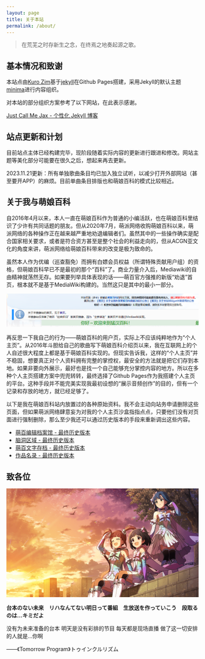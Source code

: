 ```yaml
---
layout: page
title: 关于本站
permalink: /about/
---
```


> 在荒芜之时存新生之念，在终焉之地奏起源之歌。 

## 基本情况和致谢

本站点由[Kuro Zim](https://www.acfun.cn/u/30346233)基于[jekyll](https://github.com/jekyll/jekyll)在Github Pages搭建，采用Jekyll的默认主题[minima](https://github.com/jekyll/minima)进行内容组织。

对本站的部分组织方案参考了以下网站，在此表示感谢。

[Just Call Me Jax  - 个性化 Jekyll 博客](https://jaxvanyang.github.io/jekyll/personalize/2021/11/23/personalize-jekyll-blog.html)

## 站点更新和计划

目前站点主体已经构建完毕，现阶段随着实际内容的更新进行跟进和修改。网站主题等美化部分可能要在很久之后，想起来再去更新。

2023.11.21更新：所有单独歌曲条目均已加入独立试听，以减少打开外部网站（甚至要开APP）的麻烦。目前单曲条目排版也和萌娘百科的模式比较相近。

## 关于我与萌娘百科

自2016年4月以来，本人一直在萌娘百科作为普通的小编活跃，也在萌娘百科里结识了少许有共同话题的朋友。但从2020年7月，萌派网络收购萌娘百科以来，萌派网络的各种操作正在越来越严重地劝退编辑者们。虽然其中的一些操作确实是配合国家相关要求，或者是符合资方甚至是整个社会的利益走向的，但从ACGN亚文化的角度来讲，萌派网络给萌娘百科带来的改变是极为致命的。

虽然本人作为优编（巡查豁免）而拥有白嫖会员权益（所谓特殊贡献用户组）的资格，但萌娘百科早已不是最初的那个“百科”了。商业力量介入后，Mediawiki的自由精神就荡然无存。如果要列举具体表现的话——萌百官方强推的新版“劝退”首页，根本就不是基于MediaWiki构建的。当然这只是其中的最小一部分。

![这是图片](/assets/img/mgpdmirror.png "来自镜像站的提示")

再反思一下我自己的行为——萌娘百科的用户页，实际上不应该纯粹地作为“个人主页”。从2016年斗胆给自己的歌曲写下萌娘百科介绍页以来，我在互联网上的个人自述很大程度上都是基于萌娘百科实现的。但现实告诉我，这样的“个人主页”并不稳固，想要真正对个人资料拥有完整的掌控权，最安全的方法就是把它们存到本地。如果非要向外展示，最好也是找一个自己能够充分掌控内容的地方。所以在多种个人主页搭建方案中兜兜转转，最终选择了Github Pages作为我搭建个人主页的平台。这种手段并不能完美实现我最初设想的“展示音频创作”的目的，但有一个记录和存放的地方，就已经足够了。

以下是我在萌娘百科站内放置过的各种原始资料。我不会主动向站务申请删除这些页面，但如果萌派网络肆意妄为对我的个人主页沙盒指指点点，只要他们没有对页面进行强制删除，那么至少我还可以通过历史版本的手段来重新调出这些内容。

* [萌百编辑档案馆 - 最终历史版本](https://zh.moegirl.org.cn/index.php?title=User:T.E.Zimmern/萌百编辑档案馆&oldid=6127797)
* [脑洞区域 - 最终历史版本](https://zh.moegirl.org.cn/index.php?title=User:T.E.Zimmern/%E8%84%91%E6%B4%9E%E5%8C%BA%E5%9F%9F&oldid=6983787_)
* [萌百文字存档 - 最终历史版本](https://zh.moegirl.org.cn/index.php?title=User:T.E.Zimmern/%E6%96%87%E5%AD%97%E5%AD%98%E6%A1%A3&oldid=67402500)
* [作品名录 - 最终历史版本](https://zh.moegirl.org.cn/index.php?title=User:T.E.Zimmern/%E4%BD%9C%E5%93%81%E5%90%8D%E5%BD%95&oldid=69990060)

## 致各位

![这是图片](/assets/img/AshitaENoProgram.png "Tomorrow Program")

__台本のない未来　リハなんてない明日って番組　生放送を作っていこう　段取るのは...キミだよ__

没有为未来准备的台本 明天是没有彩排的节目 每天都是现场直播 做了这一切安排的人就是...你啊

——《Tomorrow Program》トゥインクルリズム
